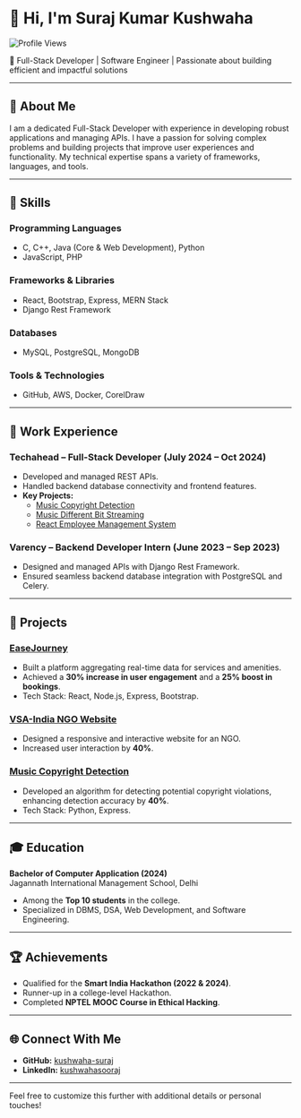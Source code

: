 # 👋 Hi, I'm Suraj Kumar Kushwaha  

![Profile Views](https://komarev.com/ghpvc/?username=kushwaha-suraj&color=blue)


🌟 Full-Stack Developer | Software Engineer | Passionate about building efficient and impactful solutions

---

## 🚀 About Me  
I am a dedicated Full-Stack Developer with experience in developing robust applications and managing APIs. I have a passion for solving complex problems and building projects that improve user experiences and functionality. My technical expertise spans a variety of frameworks, languages, and tools.

---

## 🔧 Skills  

### Programming Languages  
- C, C++, Java (Core & Web Development), Python  
- JavaScript, PHP  

### Frameworks & Libraries  
- React, Bootstrap, Express, MERN Stack  
- Django Rest Framework  

### Databases  
- MySQL, PostgreSQL, MongoDB  

### Tools & Technologies  
- GitHub, AWS, Docker, CorelDraw  

---

## 💼 Work Experience  

### **Techahead – Full-Stack Developer (July 2024 – Oct 2024)**  
- Developed and managed REST APIs.  
- Handled backend database connectivity and frontend features.  
- **Key Projects:**  
  - [Music Copyright Detection](https://github.com/kushwaha-suraj/Music-Copyright-Detection-Script-master)  
  - [Music Different Bit Streaming](https://github.com/kushwaha-suraj/Stream-Music-On-Different-Bits)  
  - [React Employee Management System](https://github.com/kushwaha-suraj/React-Employee-Management)  

### **Varency – Backend Developer Intern (June 2023 – Sep 2023)**  
- Designed and managed APIs with Django Rest Framework.  
- Ensured seamless backend database integration with PostgreSQL and Celery.  

---

## 🌟 Projects  

### [EaseJourney](https://github.com/kushwaha-suraj/easeJourney)  
- Built a platform aggregating real-time data for services and amenities.  
- Achieved a **30% increase in user engagement** and a **25% boost in bookings**.  
- Tech Stack: React, Node.js, Express, Bootstrap.  

### [VSA-India NGO Website](https://vsa-india.org/)  
- Designed a responsive and interactive website for an NGO.  
- Increased user interaction by **40%**.  

### [Music Copyright Detection](https://github.com/kushwaha-suraj/Music-Copyright-Detection-Script-master)  
- Developed an algorithm for detecting potential copyright violations, enhancing detection accuracy by **40%**.  
- Tech Stack: Python, Express.  

---

## 🎓 Education  
**Bachelor of Computer Application (2024)**  
Jagannath International Management School, Delhi  
- Among the **Top 10 students** in the college.  
- Specialized in DBMS, DSA, Web Development, and Software Engineering.  

---

## 🏆 Achievements  
- Qualified for the **Smart India Hackathon (2022 & 2024)**.  
- Runner-up in a college-level Hackathon.  
- Completed **NPTEL MOOC Course in Ethical Hacking**.  

---

## 🌐 Connect With Me  
- **GitHub:** [kushwaha-suraj](https://github.com/kushwaha-suraj)  
- **LinkedIn:** [kushwahasooraj](https://www.linkedin.com/in/kushwahasooraj/)  

---

Feel free to customize this further with additional details or personal touches!

